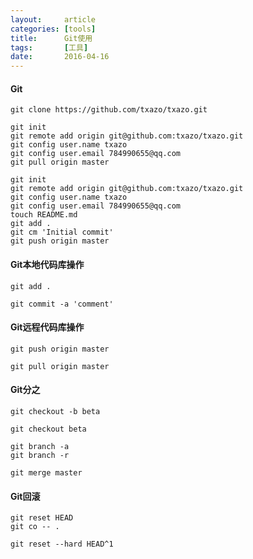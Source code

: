 ```yaml
---
layout:     article
categories: [tools]
title:      Git使用
tags:       [工具]
date:       2016-04-16
---
```


#### Git

```git
git clone https://github.com/txazo/txazo.git
```

```git
git init
git remote add origin git@github.com:txazo/txazo.git
git config user.name txazo
git config user.email 784990655@qq.com
git pull origin master
```

```git
git init
git remote add origin git@github.com:txazo/txazo.git
git config user.name txazo
git config user.email 784990655@qq.com
touch README.md
git add .
git cm 'Initial commit'
git push origin master
```

#### Git本地代码库操作

```git
git add .
```

```git
git commit -a 'comment'
```

#### Git远程代码库操作

```git
git push origin master
```

```git
git pull origin master
```

#### Git分之

```git
git checkout -b beta
```

```git
git checkout beta
```

```git
git branch -a
git branch -r
```

```git
git merge master
```

#### Git回滚

```git
git reset HEAD
git co -- .
```

```git
git reset --hard HEAD^1
```
